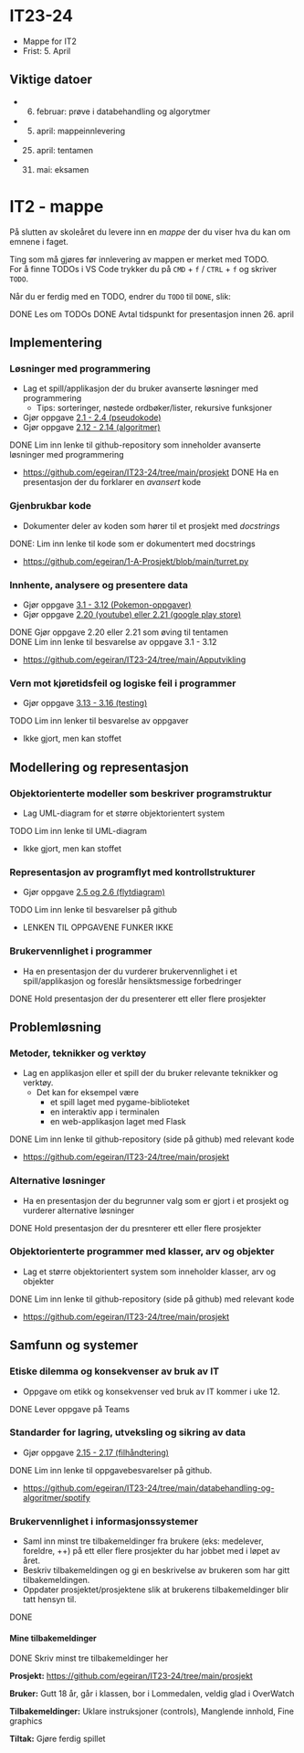 # IT23-24

- Mappe for IT2
- Frist: 5. April

## Viktige datoer

- 6. februar: prøve i databehandling og algorytmer
- 5. april: mappeinnlevering
- 25. april: tentamen
- 31. mai: eksamen



# IT2 - mappe

På slutten av skoleåret du levere inn en _mappe_ der du viser hva du kan om emnene i faget.

Ting som må gjøres før innlevering av mappen er merket med TODO.  
For å finne TODOs i VS Code trykker du på `CMD` + `f` / `CTRL` + `f` og skriver `TODO`.

Når du er ferdig med en TODO, endrer du `TODO` til `DONE`, slik:

DONE Les om TODOs
DONE Avtal tidspunkt for presentasjon innen 26. april

## Implementering

### Løsninger med programmering

- Lag et spill/applikasjon der du bruker avanserte løsninger med programmering
  - Tips: sorteringer, nøstede ordbøker/lister, rekursive funksjoner
- Gjør oppgave [2.1 - 2.4 (pseudokode)](https://it2.thorcc.no/databehandling-og-algoritmer/pseudokode#oppgaver)
- Gjør oppgave [2.12 - 2.14 (algoritmer)](https://it2.thorcc.no/databehandling-og-algoritmer/algoritmer#oppgaver)

DONE Lim inn lenke til github-repository som inneholder avanserte løsninger med programmering
- https://github.com/egeiran/IT23-24/tree/main/prosjekt 
DONE Ha en presentasjon der du forklarer en _avansert_ kode

### Gjenbrukbar kode

- Dokumenter deler av koden som hører til et prosjekt med _docstrings_

DONE: Lim inn lenke til kode som er dokumentert med docstrings
- https://github.com/egeiran/1-A-Prosjekt/blob/main/turret.py 

### Innhente, analysere og presentere data

- Gjør oppgave [3.1 - 3.12 (Pokemon-oppgaver)](https://it2.thorcc.no/apputvikling/oppgaver)
- Gjør oppgave [2.20 (youtube) eller 2.21 (google play store)](https://it2.thorcc.no/databehandling-og-algoritmer/storre-oppgaver)

DONE Gjør oppgave 2.20 eller 2.21 som øving til tentamen  
DONE Lim inn lenke til besvarelse av oppgave 3.1 - 3.12
- https://github.com/egeiran/IT23-24/tree/main/Apputvikling 

### Vern mot kjøretidsfeil og logiske feil i programmer

- Gjør oppgave [3.13 - 3.16 (testing)](https://it2.thorcc.no/apputvikling/testing#oppgaver)

TODO Lim inn lenker til besvarelse av oppgaver
- Ikke gjort, men kan stoffet

## Modellering og representasjon

### Objektorienterte modeller som beskriver programstruktur

- Lag UML-diagram for et større objektorientert system

TODO Lim inn lenke til UML-diagram
- Ikke gjort, men kan stoffet

### Representasjon av programflyt med kontrollstrukturer

- Gjør oppgave [2.5  og 2.6 (flytdiagram)](https://it2.thorcc.no/databehandling-og-algoritmer/)

TODO Lim inn lenke til besvarelser på github
- LENKEN TIL OPPGAVENE FUNKER IKKE

### Brukervennlighet i programmer

- Ha en presentasjon der du vurderer brukervennlighet i et spill/applikasjon og foreslår hensiktsmessige forbedringer

DONE Hold presentasjon der du presenterer ett eller flere prosjekter

## Problemløsning

### Metoder, teknikker og verktøy

- Lag en applikasjon eller et spill der du bruker relevante teknikker og verktøy.
  - Det kan for eksempel være
    - et spill laget med pygame-biblioteket
    - en interaktiv app i terminalen
    - en web-applikasjon laget med Flask

DONE Lim inn lenke til github-repository (side på github) med relevant kode
- https://github.com/egeiran/IT23-24/tree/main/prosjekt 

### Alternative løsninger

- Ha en presentasjon der du begrunner valg som er gjort i et prosjekt og vurderer alternative løsninger

DONE Hold presentasjon der du presnterer ett eller flere prosjekter

### Objektorienterte programmer med klasser, arv og objekter

- Lag et større objektorientert system som inneholder klasser, arv og objekter

DONE Lim inn lenke til github-repository (side på github) med relevant kode
- https://github.com/egeiran/IT23-24/tree/main/prosjekt

## Samfunn og systemer

### Etiske dilemma og konsekvenser av bruk av IT

- Oppgave om etikk og konsekvenser ved bruk av IT kommer i uke 12.

DONE Lever oppgave på Teams

### Standarder for lagring, utveksling og sikring av data

- Gjør oppgave [2.15 - 2.17 (filhåndtering)](https://it2.thorcc.no/databehandling-og-algoritmer/filhandtering#oppgaver)

DONE Lim inn lenke til oppgavebesvarelser på github.
- https://github.com/egeiran/IT23-24/tree/main/databehandling-og-algoritmer/spotify 

### Brukervennlighet i informasjonssystemer

- Saml inn minst tre tilbakemeldinger fra brukere  (eks: medelever, foreldre, ++) på ett eller flere prosjekter du har jobbet med i løpet av året.
- Beskriv tilbakemeldingen og gi en beskrivelse av brukeren som har gitt tilbakemeldingen.
- Oppdater prosjektet/prosjektene slik at brukerens tilbakemeldinger blir tatt hensyn til.

DONE

#### Mine tilbakemeldinger

DONE Skriv minst tre tilbakemeldinger her

**Prosjekt:** https://github.com/egeiran/IT23-24/tree/main/prosjekt

**Bruker:** Gutt 18 år, går i klassen, bor i Lommedalen, veldig glad i OverWatch

**Tilbakemeldinger:** Uklare instruksjoner (controls), Manglende innhold, Fine graphics

**Tiltak:** Gjøre ferdig spillet